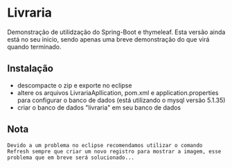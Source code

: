 # Livraria

Demonstração de utilidzação do Spring-Boot e thymeleaf. Esta versão ainda está no seu inicio, sendo apenas uma breve demonstração do que virá quando terminado.

## Instalação

* descompacte o zip e exporte no eclipse
* altere os arquivos LivrariaApllication, pom.xml e application.properties para configurar o banco de dados (está utilizando o mysql versão 5.1.35)
* criar o banco de dados "livraria" em seu banco de dados

## Nota

    Devido a um problema no eclipse recomendamos utilizar o comando Refresh sempre que criar um novo registro para mostrar a imagem, esse problema que em breve será solucionado...
